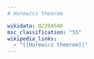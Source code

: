 ```yaml
---
# Hurewicz theorem

wikidata: Q2394548
msc_classification: "55"
wikipedia_links:
  - "[[Hurewicz theorem]]"
---
```

